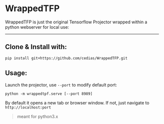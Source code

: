 # WrappedTFP

WrappedTFP is just the original Tensorflow Projector wrapped within a python webserver for local use:

--------------------------------------

## Clone & Install with:
 
`pip install git+https://github.com/cedias/WrappedTFP.git`

## Usage:

Launch the projector, use `--port` to modify default port:

`python -m wrappedtpf.serve [--port 8989]`


By default it opens a new tab or browser window. If not, just navigate to `http://localhost:port`

> meant for python3.x
